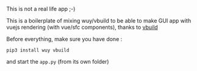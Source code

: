 This is not a real life app ;-)

This is a boilerplate of mixing wuy/vbuild to be able to make GUI app with vuejs rendering (with vue/sfc components), thanks to [vbuild](https://github.com/manatlan/vbuild)

Before everything, make sure you have done :

```
pip3 install wuy vbuild
```

and start the `app.py` (from its own folder)